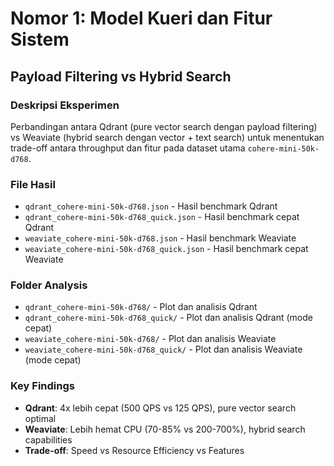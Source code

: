 # Nomor 1: Model Kueri dan Fitur Sistem

## Payload Filtering vs Hybrid Search

### Deskripsi Eksperimen

Perbandingan antara Qdrant (pure vector search dengan payload filtering) vs Weaviate (hybrid search dengan vector + text search) untuk menentukan trade-off antara throughput dan fitur pada dataset utama `cohere-mini-50k-d768`.

### File Hasil

- `qdrant_cohere-mini-50k-d768.json` - Hasil benchmark Qdrant
- `qdrant_cohere-mini-50k-d768_quick.json` - Hasil benchmark cepat Qdrant
- `weaviate_cohere-mini-50k-d768.json` - Hasil benchmark Weaviate
- `weaviate_cohere-mini-50k-d768_quick.json` - Hasil benchmark cepat Weaviate

### Folder Analysis

- `qdrant_cohere-mini-50k-d768/` - Plot dan analisis Qdrant
- `qdrant_cohere-mini-50k-d768_quick/` - Plot dan analisis Qdrant (mode cepat)
- `weaviate_cohere-mini-50k-d768/` - Plot dan analisis Weaviate
- `weaviate_cohere-mini-50k-d768_quick/` - Plot dan analisis Weaviate (mode cepat)

### Key Findings

- **Qdrant**: 4x lebih cepat (500 QPS vs 125 QPS), pure vector search optimal
- **Weaviate**: Lebih hemat CPU (70-85% vs 200-700%), hybrid search capabilities
- **Trade-off**: Speed vs Resource Efficiency vs Features
